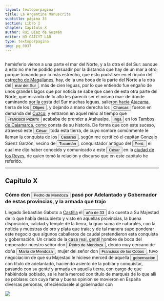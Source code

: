 ```yaml
---
layout: textoporpagina
title: La Argentina Manuscrita
subtitle: página 33
section: Libro I
chapter: Capítulo X
author: Rui Díaz de Guzmán
editor: HD CAICYT LAB
type: textoporpagina
img: pg_0037
---
```


<div class="row">
    <div class="column">
<p>hemisferio vieron a una parte el mar del Norte, y a la otra el del Sur: aunque a esto no me he podido persuadir por la distancia que hay de un mar a otro; porque tomando por lo más estrecho, que esto podrá ser en el rincón del <a href="https://recogito.pelagios.org/document/wzqxhk0h3vpikm/part/1/edit#320ccfd7-cf12-4b7f-b6fe-dca72d35e3e6" target="_blank">estrecho de Magallanes</a>, hay, de la una boca de la parte del Norte a la otra del <button class="balloon" data-balloon-pos="up" data-balloon-length="large" data-balloon="Refiere al Océano Pacífico">mar del Sur</button>, más de cien leguas, por lo que entiendo fue engaño de unos grandes lagos que por noticia se sabe que caen de esta otra parte del Norte, que mirando de lo alto les pareció ser el mismo mar: de donde caminando por la costa del Sur muchas leguas, salieron hacia <a href="https://recogito.pelagios.org/document/wzqxhk0h3vpikm/part/1/edit#8516883d-1f70-4755-805d-6a8ec0ece97d" target="_blank">Atacama</a>, tierra de los <button class="balloon" data-balloon-pos="up" data-balloon-length="large" data-balloon="Buscar!">Olipes</button>, y dejando a mano derecha los <a href="https://recogito.pelagios.org/document/wzqxhk0h3vpikm/part/1/edit#3e3d2249-f8c1-4b4c-8a7f-03cf7a249736" target="_blank"><button class="balloon" data-balloon-pos="up" data-balloon-length="large" data-balloon="La provincia de Charcas, cuyos límites se superponen con la Audiencia de Charchas, tenía su sede en Sucre (Ciudad de la Plata, 1538).">Charcas</button></a> fueron en demanda del <a href="https://recogito.pelagios.org/document/wzqxhk0h3vpikm/part/1/edit#9a3aac5c-b546-46a9-b3bd-514afd965cab" target="_blank">Cuzco</a>, y entraron en aquel reino al tiempo que <button class="balloon" data-balloon-pos="up" data-balloon-length="large" data-balloon="Francisco Pizarro (1478-1541), conquistador del Perú.">Francisco Pizarro</button> acababa de prender a Atahualpa, <button class="balloon" data-balloon-pos="up" data-balloon-length="large" data-balloon="El rey quechua del Tawantinsuyu.">Inga</button> en los <a href="https://recogito.pelagios.org/document/wzqxhk0h3vpikm/part/1/edit#e6cec618-b596-46d0-8de1-01687bf3bf3a" target="_blank">Tambos de Cajamarca</a>, como consta de su historia. De forma que con este suceso, atravesó este <button class="balloon" data-balloon-pos="up" data-balloon-length="large" data-balloon="Francisco César. Caboto autorizó al capitán Francisco César a realizar una expedición por tierra hacia el oeste acompañado por quince hombres. Esta ruta, que según los querandíes con los que entraron en contacto en las inmediaciones de Sancti Spiritus los llevaría a la Sierra de la Plata, había sido desaconsejada por ellos dado que no había fuentes de agua. La expedición de Francisco César habría tenido lugar recién a principios de 1529 y daría origen a la leyenda de la Ciudad de los Césares. Bibliografía: Gandía, Enrique de, Historia crítica de los mitos de la conquista de América, Buenos Aires y Madrid, Juan Roldán y Cía, 1929, pp. 250-253; Guérin, Miguel Alberto, &quot;La organización inicial del espacio rioplatense&quot;, en Tandeter, Enrique (dir.), Nueva Historia Argentina. Tomo 2: La Sociedad Colonial, Buenos Aires, Sudamericana, 2000, pp.p. 28; Tieffemberg, Silvia, &quot;Derroteros y viajes a la ciudad encantada de los Césares. Relatos y constelaciones&quot;, en Anales de Literatura Chilena, vol. 16, núm. 23, 2014, pp. 13-27.">César</button> toda esta tierra, de cuyo nombre comúnmente le llaman la conquista de los <button class="balloon" data-balloon-pos="up" data-balloon-length="large" data-balloon="Refiere a una de las leyendes más célebres de la exploración del Río de la Plata. En 1529, un capitán de la expedición de Sebastián Caboto llamado Francisco César, se adentró hacia el oeste por el río Carcarañá seguiendo un camino hacia tierra adentro que, según sus informantes querandíes, los conduciría a la Sierra de la Plata. A su regreso al Fuerte de Sancti Spíritus, César informó que había dado con un rico asentamiento indígena pródigo de oro, plata y piedras preciosas. Dado que la expedición de Caboto debió abandonar la región precipitadamente tras la destrucción del fuerte, nunca pudo comprobarse lo dicho por Francisco César. Pero su historia dio origen al mito de la Ciudad de los Césares, una rica civilización nativa que los conquistadores del Río de la Plata y de Chile buscarían insistentemente por los siglos venideros ubicándola convenientemente fuera de las fronteras conocidas. Bibliografía: Gandía, Enrique de, Historia crítica de los mitos de la conquista de América, Buenos Aires y Madrid, Juan Roldán y Cía, 1929, pp. 250-253; Guérin, Miguel Alberto, &quot;La organización inicial del espacio rioplatense&quot;, en Tandeter, Enrique (dir.), Nueva Historia Argentina. Tomo 2: La Sociedad Colonial, Buenos Aires, Sudamericana, 2000, pp.p. 28; Tieffemberg, Silvia, &quot;Derroteros y viajes a la ciudad encantada de los Césares. Relatos y constelaciones&quot;, en Anales de Literatura Chilena, vol. 16, núm. 23, 2014, pp. 13-27.">Césares</button>, según me certificó el capitán Gonzalo Sáenz Garzón, vecino de <a href="https://recogito.pelagios.org/document/wzqxhk0h3vpikm/part/1/edit#b50c2fa4-1524-429c-afd4-62d63e4fb47e" target="_blank"><button class="balloon" data-balloon-pos="up" data-balloon-length="large" data-balloon="Si bien la gobernación de Tucumán se establece en 1563, los territorios que la integraban (las actuales provincias argentinas de Tucumán, Jujuy, Salta, Santiago del Estero y Catamarca) ya habían sido objeto de conquista y colonización en la primera mitad del siglo XVI a partir de avanzadas provenientes de Asunción, Chile y Perú.">Tucumán</button></a>, conquistador antiguo del <a href="https://recogito.pelagios.org/document/wzqxhk0h3vpikm/part/1/edit#3cf4d56f-82cb-4638-8fca-3fa5e66baa62" target="_blank"><button class="balloon" data-balloon-pos="up" data-balloon-length="large" data-balloon="Entendido como virreinato del Perú.">Perú,</button></a> el cual me dijo haber conocido y comunicado a este <button class="balloon" data-balloon-pos="up" data-balloon-length="large" data-balloon="Francisco César. Caboto autorizó al capitán Francisco César a realizar una expedición por tierra hacia el oeste acompañado por quince hombres. Esta ruta, que según los querandíes con los que entraron en contacto en las inmediaciones de Sancti Spiritus los llevaría a la Sierra de la Plata, había sido desaconsejada por ellos dado que no había fuentes de agua. La expedición de Francisco César habría tenido lugar recién a principios de 1529 y daría origen a la leyenda de la Ciudad de los Césares. Bibliografía: Gandía, Enrique de, Historia crítica de los mitos de la conquista de América, Buenos Aires y Madrid, Juan Roldán y Cía, 1929, pp. 250-253; Guérin, Miguel Alberto, &quot;La organización inicial del espacio rioplatense&quot;, en Tandeter, Enrique (dir.), Nueva Historia Argentina. Tomo 2: La Sociedad Colonial, Buenos Aires, Sudamericana, 2000, pp.p. 28; Tieffemberg, Silvia, &quot;Derroteros y viajes a la ciudad encantada de los Césares. Relatos y constelaciones&quot;, en Anales de Literatura Chilena, vol. 16, núm. 23, 2014, pp. 13-27.">César</button> en la <a href="https://recogito.pelagios.org/document/wzqxhk0h3vpikm/part/1/edit#9eedd6e4-a21c-4bfb-ae5d-efb9c0e8b6d4" target="_blank">ciudad de los Reyes</a>, de quien tomó la relación y discurso que en este capítulo he referido.    </p>

<hr>

<h2>Capítulo X</h2>
<h3>Cómo don <button class="balloon" data-balloon-pos="up" data-balloon-length="large" data-balloon="Pedro de Mendoza (1499-1537), fue un noble español nacido de Cádiz. Tuvo una destacada actividad militar en las campañas militares de Carlos I en Italia, y con la fortuna que logró en ellas, solicitó la conquista del Río de la Plata. Por capitulación firmada con en el rey en 1534 se lo designa gobernador y primer adelantando a la provincia del mismo bombre. Su armanda, una de las más grandes en términos de hombres y barcos que cruzaron el océano a América, llegó a las costas del Río de la Plata en 1536. En la margen izquierda del río, al sur de la actual ciudad de Buenos Aires, Mendoza ordenó el establecimiento de un puerto llamado Nuestra Señora del Buen Ayre, pero sus intencionres eran continuar las exploraciones río arriba, en busca de la Sierra de la Plata. El asentamiento en Buenos Aires rápidamenta sufrió hambre y ataques de las sociedades nativas. Al mismo tiempo, Pedro de Mendoza delegó gran parte de las tareas de exploración de la región en su teniente gobernador, Juan de Ayolas. Debido a las dificultades que enfrentaba la población de Buenos Aires y de los dos asentamientos establecidos Paraná arriba (Buena Esperanza y Corpus Christi) y la ausencia de noticias del Juan de Ayolas (quien luego se sabría, habría alcanzado tierras chiriguanas) Pedro de Mendoza decide abandonar su conquista, delegando el mando general de la armada en Juan de Ayolas y el gobierno de Buenos Aires en Ruiz Galán. Moriría cruzando el Atlántico en 1537. Bibliografía: Lafuente Machaín, Conquistadores del Río de la Plata, Buenos Aires, Amorrurtu, 1937; Guérin, Miguel Alberto, &quot;La organización inicial del espacio rioplatense&quot;, en Tandeter, Enrique (dir.), Nueva Historia Argentina. La Sociedad Colonial, Buenos Aires, Sudamericana, 2000, pp. 14-54.">Pedro de Mendoza</button> pasó por Adelantado y Gobernador de estas provincias, y la armada que trajo</h3>


<p>Llegado Sebastián Gaboto a <a href="https://recogito.pelagios.org/document/wzqxhk0h3vpikm/part/1/edit#aae08da1-4954-4e51-8a59-87a7facd595d" target="_blank">Castilla</a> el <button class="balloon" data-balloon-pos="up" data-balloon-length="large" data-balloon="Sebastián Caboto había llegado tres años antes, en 1530.">año de 33</button> dio cuenta a Su Majestad de lo que había descubierto y visto en aquellas provincias, la buena disposición, calidad y temple de la tierra, la gran suma de naturales, con la noticia y muestras de oro y plata que traía; y de tal manera supo ponderar este negocio que algunos caballeros de caudal pretendieron esta conquista y gobernación. Un criado de la casa real, gentil hombre de boca del emperador nuestro señor don <button class="balloon" data-balloon-pos="up" data-balloon-length="large" data-balloon="Pedro de Mendoza (1499-1537), fue un noble español nacido de Cádiz. Tuvo una destacada actividad militar en las campañas militares de Carlos I en Italia, y con la fortuna que logró en ellas, solicitó la conquista del Río de la Plata. Por capitulación firmada con en el rey en 1534 se lo designa gobernador y primer adelantando a la provincia del mismo bombre. Su armanda, una de las más grandes en términos de hombres y barcos que cruzaron el océano a América, llegó a las costas del Río de la Plata en 1536. En la margen izquierda del río, al sur de la actual ciudad de Buenos Aires, Mendoza ordenó el establecimiento de un puerto llamado Nuestra Señora del Buen Ayre, pero sus intencionres eran continuar las exploraciones río arriba, en busca de la Sierra de la Plata. El asentamiento en Buenos Aires rápidamenta sufrió hambre y ataques de las sociedades nativas. Al mismo tiempo, Pedro de Mendoza delegó gran parte de las tareas de exploración de la región en su teniente gobernador, Juan de Ayolas. Debido a las dificultades que enfrentaba la población de Buenos Aires y de los dos asentamientos establecidos Paraná arriba (Buena Esperanza y Corpus Christi) y la ausencia de noticias del Juan de Ayolas (quien luego se sabría, habría alcanzado tierras chiriguanas) Pedro de Mendoza decide abandonar su conquista, delegando el mando general de la armada en Juan de Ayolas y el gobierno de Buenos Aires en Ruiz Galán. Moriría cruzando el Atlántico en 1537. Bibliografía: Lafuente Machaín, Conquistadores del Río de la Plata, Buenos Aires, Amorrurtu, 1937; Guérin, Miguel Alberto, &quot;La organización inicial del espacio rioplatense&quot;, en Tandeter, Enrique (dir.), Nueva Historia Argentina. La Sociedad Colonial, Buenos Aires, Sudamericana, 2000, pp. 14-54.">Pedro de Mendoza</button>, deudo muy cercano de doña <button class="balloon" data-balloon-pos="up" data-balloon-length="large" data-balloon="Cómo dice el texto, María de Mendoza era pariente de Pedro de Mendoza y se había casado en 1522 con Francisco de los Cobos y Molina, un noble súmamente influyente en la corte real.">María de Mendoza</button>, mujer del señor don <button class="balloon" data-balloon-pos="up" data-balloon-length="large" data-balloon="Francisco de los Cobos y Molina (1477-1547), noble español de mucha influenicia durante el reinado de Carlos I en lo que hacía a asuntos españoles. Fue miembro del consejo real desde 1522. El matrimonio con la casa de Mendoza fue importante para su carrera, dados los vículos de lealtad que la misma había construido con los reyes de Castilla.">Francisco de los Cobos</button>, tuvo negociación de que su Majestad le hiciese merced de aquella <button class="balloon" data-balloon-pos="up" data-balloon-length="large" data-balloon="&quot;Capitulación concedida a don Pedro de Mendoza para conquistar y poblar las provincias del Río de la Plata&quot;, en Comisión Oficial del IV Centenario de la Primera Fundación de Buenos Aires (1536-1936), Documentos históricos y geográficos relativos a la conquista y colonización rioplatense. Tomo 2: Expedición de Don Pedro de Mendoza: Establecimiento y Despoblación de Buenos Aires. 1530-1572, Buenos Aires, Jacobo Peuser, 1941 p. 41 (GGV 27/823; AGI Indiferente, 415, L.1 , ff. 148v-152v), mayo de 1534">gobernación</button> con título de adelantado, haciendo asiento de la poblar y conquistar, pasando con su gente y armada en aquella tierra, con cargo de que habiéndola poblado, se le haría merced con título de marqués de lo que allí se poblase: con cuya fama y buena opinión se movieron en España diversas personas, ofreciéndosele al gobernador con </p></div>

<div class="column">
<a href="{{site.baseurl}}/assets/img/argentina_manuscrita/{{page.img}}.jpg"><img src="{{site.baseurl}}/assets/img/argentina_manuscrita/{{page.img}}.jpg"></a>
</div>

</div>